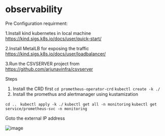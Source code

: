 # observability

Pre Configuration requirment:

1.Install kind kubernetes in local machine https://kind.sigs.k8s.io/docs/user/quick-start/

2.Install MetalLB for exposing the traffic https://kind.sigs.k8s.io/docs/user/loadbalancer/ 

3.Run the CSVSERVER  project from https://github.com/arjunavinfra/csvserver

Steps

1. Install the CRD first 
  ```cd prometheus-operator-crd```
  ```kubectl create -k ./```
2. Install the promethus and alertmanager using kustamization

  ```cd .. ```
  ```kubectl apply -k ./```
  ```kubectl get all -n monitoring```
  ```kubectl get service/prometheus-svc -n monitoring```
  
  Goto the external IP address 

![image](https://user-images.githubusercontent.com/118735091/204282982-6e47d41e-421e-4950-b18d-e97271aa2b31.png)
